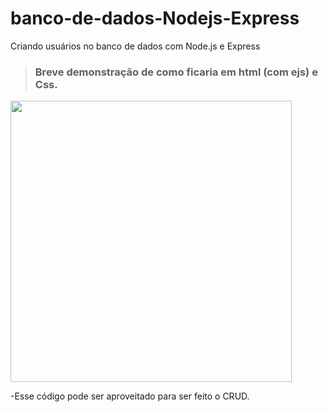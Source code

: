 # banco-de-dados-Nodejs-Express
Criando usuários no banco de dados com Node.js e Express

> <h3>Breve demonstração de como ficaria em html (com ejs) e Css.</h3>

<img src="https://user-images.githubusercontent.com/102268481/204069957-25e432eb-ef2f-4449-b810-4b5cb9156793.png" width = 450px>



-Esse código pode ser aproveitado para ser feito o CRUD. 
